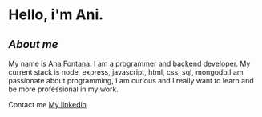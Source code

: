# Hello, i'm Ani. 

## ***About me***

My name is Ana Fontana. I am a programmer and backend developer.
My current stack is node, express, javascript, html, css, sql, mongodb.I am passionate about programming, 
I am curious and I really want to learn and be more professional in my work.


Contact me 
<a href="https://www.linkedin.com/in/anafontana822/">My linkedin</a>


